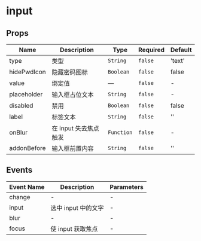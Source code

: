 # input

## Props

<!-- @vuese:input:props:start -->
|Name|Description|Type|Required|Default|
|---|---|---|---|---|
|type|类型|`String`|`false`|'text'|
|hidePwdIcon|隐藏密码图标|`Boolean`|`false`|false|
|value|绑定值|—|`false`|-|
|placeholder|输入框占位文本|`String`|`false`|-|
|disabled|禁用|`Boolean`|`false`|false|
|label|标签文本|`String`|`false`|''|
|onBlur|在 input 失去焦点触发|`Function`|`false`|-|
|addonBefore|输入框前置内容|`String`|`false`|''|

<!-- @vuese:input:props:end -->


## Events

<!-- @vuese:input:events:start -->
|Event Name|Description|Parameters|
|---|---|---|
|change|-|-|
|input|选中 input 中的文字|-|
|blur|-|-|
|focus|使 input 获取焦点|-|

<!-- @vuese:input:events:end -->


